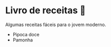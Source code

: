# Livro de receitas :bookmark_tabs:

Algumas receitas fáceis para o jovem moderno.

* Pipoca doce
* Pamonha